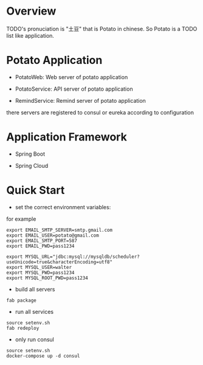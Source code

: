 # Overview

TODO's pronuciation is "土豆" that is Potato in chinese.
So Potato is a TODO list like application.

# Potato Application

* PotatoWeb: Web server of potato application

* PotatoService: API server of potato application

* RemindService: Remind server of potato application

there servers are registered to consul or eureka according to configuration

# Application Framework

* Spring Boot

* Spring Cloud

# Quick Start

* set the correct environment variables: 

for example

```
export EMAIL_SMTP_SERVER=smtp.gmail.com
export EMAIL_USER=potato@gmail.com
export EMAIL_SMTP_PORT=587
export EMAIL_PWD=pass1234

export MYSQL_URL="jdbc:mysql://mysqldb/scheduler?useUnicode=true&characterEncoding=utf8"
export MYSQL_USER=walter
export MYSQL_PWD=pass1234
export MYSQL_ROOT_PWD=pass1234
```

* build all servers

```
fab package

```

* run all services

```
source setenv.sh
fab redeploy
```

* only run consul

```
source setenv.sh
docker-compose up -d consul
```
